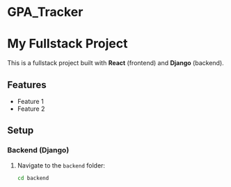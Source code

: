 # GPA_Tracker
# My Fullstack Project

This is a fullstack project built with **React** (frontend) and **Django** (backend).

## Features
- Feature 1
- Feature 2

## Setup

### Backend (Django)
1. Navigate to the `backend` folder:
   ```bash
   cd backend